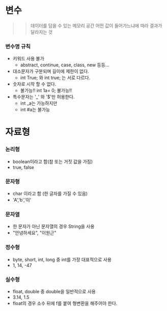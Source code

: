 # 변수
>> 데이터를 담을 수 있는 메모리 공간
>> 어떤 값이 들어가느냐에 따라 결과가 달라지는 것 

### 변수명 규칙
- 키워드 사용 불가
  - abstract, continue, case, class, new 등등...
- 대소문자가 구분되며 길이에 제한이 없다.
  - int True; 와 int true; 는 서로 다르다.
- 숫자로 시작 할 수 없다.
  - 불가능!! int 1a= 0; 불가능!!
- 특수문자는 '_' 와 '$'만 허용한다.
  - int _a는 가능하지만
  - int #a는 불가능
  
  
# 자료형
### 논리형
- boolean이라고 함(참 또는 거짓 값을 가짐)
- true, false
### 문자형
- char 이라고 함 (한 글자를 가질 수 있음)
- 'A','b','이'
### 문자열
- 한 문자가 아닌 문자열의 경우 String을 사용
- "안녕하세요", "이원근"
### 정수형
- byte, short, int, long 중 int를 가장 대표적으로 사용
- 1, 14, -47
### 실수형
- float, double 중 double을 일반적으로 사용 
- 3.14, 1.5
- float의 경우 소수 뒤에 f를 붙여 형변환을 해주어야 한다.
